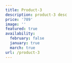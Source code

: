 ```yaml
---
title: Product-3
description: product-3 desc
price: '789'
image: ''
featured: true
availability:
  february: false
  january: true
  march: true
url: /product-3
---
```


